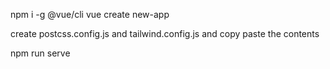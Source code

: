 
npm i -g @vue/cli
vue create new-app

create postcss.config.js and tailwind.config.js and copy paste the contents

npm run serve